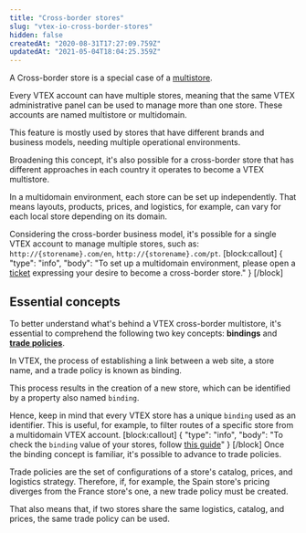 ```yaml
---
title: "Cross-border stores"
slug: "vtex-io-cross-border-stores"
hidden: false
createdAt: "2020-08-31T17:27:09.759Z"
updatedAt: "2021-05-04T18:04:25.359Z"
---
```

A Cross-border store is a special case of a [multistore](https://help.vtex.com/en/tutorial/creating-multi-store-multi-domain--tutorials_510?locale=en).

Every VTEX account can have multiple stores, meaning that the same VTEX administrative panel can be used to manage more than one store. These accounts are named multistore or multidomain.

This feature is mostly used by stores that have different brands and business models, needing multiple operational environments.

Broadening this concept, it's also possible for a cross-border store that has different approaches in each country it operates to become a VTEX multistore.

In a multidomain environment, each store can be set up independently. That means layouts, products, prices, and logistics, for example, can vary for each local store depending on its domain.

Considering the cross-border business model, it's possible for a single VTEX account to manage multiple stores, such as: `http://{storename}.com/en`, `http://{storename}.com/pt`.
[block:callout]
{
  "type": "info",
  "body": "To set up a multidomain environment, please open a [ticket](https://help-tickets.vtex.com/smartlink/sso/login/zendesk) expressing your desire to become a cross-border store."
}
[/block]

## Essential concepts

To better understand what's behind a VTEX cross-border multistore, it's essential to comprehend the following two key concepts: **bindings** and **[trade policies](https://help.vtex.com/en/tutorial/what-is-a-sales-policy--563tbcL0TYKEKeOY4IAgAE)**.

In VTEX, the process of establishing a link between a web site, a store name, and a trade policy is known as binding.

This process results in the creation of a new store, which can be identified by a property also named `binding`.

Hence, keep in mind that every VTEX store has a unique `binding` used as an identifier. This is useful, for example, to filter routes of a specific store from a multidomain VTEX account.
[block:callout]
{
  "type": "info",
  "body": "To check the `binding` value of your stores, follow [this guide](https://developers.vtex.com/docs/checking-your-stores-binding-id)"
}
[/block]
Once the binding concept is familiar, it's possible to advance to trade policies.

Trade policies are the set of configurations of a store's catalog, prices, and logistics strategy. Therefore, if, for example, the Spain store's pricing diverges from the France store's one, a new trade policy must be created.

That also means that, if two stores share the same logistics, catalog, and prices, the same trade policy can be used.